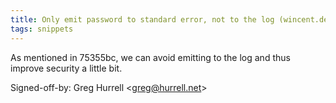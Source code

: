 ```yaml
---
title: Only emit password to standard error, not to the log (wincent.dev, c4b9b7e)
tags: snippets
---
```


As mentioned in 75355bc, we can avoid emitting to the log and thus improve security a little bit.

Signed-off-by: Greg Hurrell &lt;greg@hurrell.net&gt;
